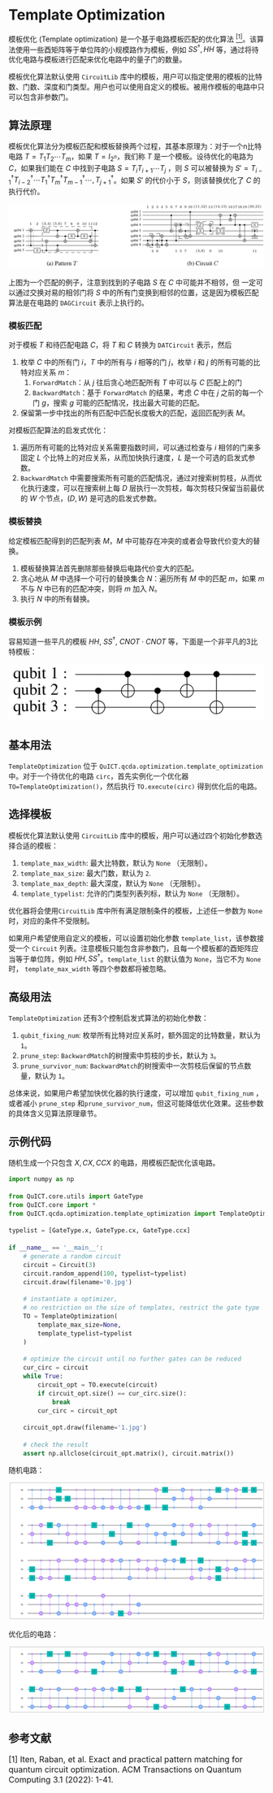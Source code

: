 # Template Optimization

模板优化 (Template optimization) 是一个基于电路模板匹配的优化算法 [<sup>[1]</sup>](#refer1)。该算法使用一些酉矩阵等于单位阵的小规模路作为模板，例如 $SS^\dagger, HH$ 等，通过将待优化电路与模板进行匹配来优化电路中的量子门的数量。

模板优化算法默认使用 `CircuitLib` 库中的模板，用户可以指定使用的模板的比特数、门数、深度和门类型。用户也可以使用自定义的模板。被用作模板的电路中只可以包含非参数门。

## 算法原理

模板优化算法分为模板匹配和模板替换两个过程，其基本原理为：对于一个n比特电路 $T=T_1T_2\cdots T_m$，如果 $T=I_{2^n}$，我们称 $T$ 是一个模板。设待优化的电路为 $C$，如果我们能在 $C$ 中找到子电路 $S=T_iT_{i+1}\cdots T_j$ ，则 $S$ 可以被替换为 $S'=T_{i-1}^\dagger T_{i-2}^\dagger \cdots T_1^\dagger T_m^\dagger T_{m-1}^\dagger \cdots, T_{j+1}^\dagger$。如果 $S'$ 的代价小于 $S$，则该替换优化了 $C$ 的执行代价。

![模板$T$和电路$C$的匹配](../../../assets/images/tutorials/QCDA/optimization/to_match.png)

上图为一个匹配的例子，注意到找到的子电路 $S$ 在 $C$ 中可能并不相邻，但
一定可以通过交换对易的相邻门将 $S$ 中的所有门变换到相邻的位置，这是因为模板匹配算法是在电路的 `DAGCircuit` 表示上执行的。

### 模板匹配
对于模板 $T$ 和待匹配电路 $C$，将 $T$ 和 $C$ 转换为 `DATCircuit` 表示，然后
1. 枚举 $C$ 中的所有门 $i$，$T$ 中的所有与 $i$ 相等的门 $j$，枚举 $i$ 和 $j$ 的所有可能的比特对应关系 $m$：
   1. `ForwardMatch`：从 $j$ 往后贪心地匹配所有 $T$ 中可以与 $C$ 匹配上的门
   2. `BackwardMatch`：基于 `ForwardMatch` 的结果，考虑 $C$ 中在 $j$ 之前的每一个门 $g$，搜索 $g$ 可能的匹配情况，找出最大可能的匹配。
2. 保留第一步中找出的所有匹配中匹配长度极大的匹配，返回匹配列表 $M$。

对模板匹配算法的启发式优化：
1. 遍历所有可能的比特对应关系需要指数时间，可以通过检查与 $i$ 相邻的门来多固定 $L$ 个比特上的对应关系，从而加快执行速度，$L$ 是一个可选的启发式参数。
2. `BackwardMatch` 中需要搜索所有可能的匹配情况，通过对搜索树剪枝，从而优化执行速度，可以在搜索树上每 $D$ 层执行一次剪枝，每次剪枝只保留当前最优的 $W$ 个节点，$(D,W)$ 是可选的启发式参数。


### 模板替换
给定模板匹配得到的匹配列表 $M$，$M$ 中可能存在冲突的或者会导致代价变大的替换。

1. 模板替换算法首先删除那些替换后电路代价变大的匹配。
2. 贪心地从 $M$ 中选择一个可行的替换集合 $N$：遍历所有 $M$ 中的匹配 $m$，如果 $m$ 不与 $N$ 中已有的匹配冲突，则将 $m$ 加入 $N$。
2. 执行 $N$ 中的所有替换。


### 模板示例

容易知道一些平凡的模板 $HH$, $SS^\dagger$, $CNOT\cdot CNOT$ 等，下面是一个非平凡的3比特模板：

![模板示例](../../../assets/images/tutorials/QCDA/optimization/to_template.png)


## 基本用法

`TemplateOptimization` 位于 `QuICT.qcda.optimization.template_optimization` 中。对于一个待优化的电路 `circ`，首先实例化一个优化器 `TO=TemplateOptimization()`，然后执行 `TO.execute(circ)` 得到优化后的电路。

## 选择模板

模板优化算法默认使用 `CircuitLib` 库中的模板，用户可以通过四个初始化参数选择合适的模板：

1.  `template_max_width`: 最大比特数，默认为 `None` （无限制）。
2.  `template_max_size`: 最大门数，默认为 `2`.
3.  `template_max_depth`: 最大深度，默认为 `None` （无限制）。
4.  `template_typelist`: 允许的门类型列表列标，默认为 `None` （无限制）。

优化器将会使用`CircuitLib` 库中所有满足限制条件的模板，上述任一参数为 `None` 时，对应的条件不受限制。

如果用户希望使用自定义的模板，可以设置初始化参数 `template_list`，该参数接受一个 `Circuit` 列表。注意模板只能包含非参数门，且每一个模板都的酉矩阵应当等于单位阵，例如 $HH, SS^\dagger$。`template_list` 的默认值为 `None`，当它不为 `None` 时， `template_max_width` 等四个参数都将被忽略。

## 高级用法

`TemplateOptimization` 还有3个控制启发式算法的初始化参数：

1.  `qubit_fixing_num`: 枚举所有比特对应关系时，额外固定的比特数量，默认为 `1`。
2.  `prune_step`: `BackwardMatch`的树搜索中剪枝的步长，默认为 `3`。
3.  `prune_survivor_num`: `BackwardMatch`的树搜索中一次剪枝后保留的节点数量，默认为 `1`。

总体来说，如果用户希望加快优化器的执行速度，可以增加 `qubit_fixing_num` ，或者减小 `prune_step` 和`prune_survivor_num`，但这可能降低优化效果。这些参数的具体含义见算法原理章节。

## 示例代码

随机生成一个只包含 $X, CX, CCX$ 的电路，用模板匹配优化该电路。

```python
import numpy as np

from QuICT.core.utils import GateType
from QuICT.core import *
from QuICT.qcda.optimization.template_optimization import TemplateOptimization

typelist = [GateType.x, GateType.cx, GateType.ccx]

if __name__ == '__main__':
    # generate a random circuit
    circuit = Circuit(3)
    circuit.random_append(100, typelist=typelist)
    circuit.draw(filename='0.jpg')

    # instantiate a optimizer,
    # no restriction on the size of templates, restrict the gate type
    TO = TemplateOptimization(
        template_max_size=None,
        template_typelist=typelist
    )

    # optimize the circuit until no further gates can be reduced
    cur_circ = circuit
    while True:
        circuit_opt = TO.execute(circuit)
        if circuit_opt.size() == cur_circ.size():
            break
        cur_circ = circuit_opt

    circuit_opt.draw(filename='1.jpg')

    # check the result
    assert np.allclose(circuit_opt.matrix(), circuit.matrix())
```

随机电路：

![优化前的电路](../../../assets/images/tutorials/QCDA/optimization/to_0.jpg)

优化后的电路：

![优化后的电路](../../../assets/images/tutorials/QCDA/optimization/to_1.jpg)


## 参考文献

<div id="refer1"></div>
<font size=3>
[1] Iten, Raban, et al. Exact and practical pattern matching for quantum circuit optimization. ACM Transactions on Quantum Computing 3.1 (2022): 1-41.
</font>
